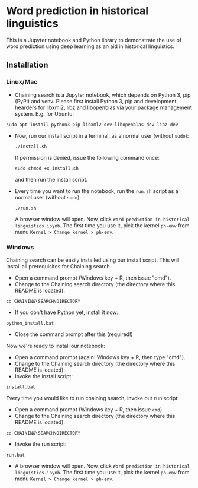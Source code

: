 # Word prediction in historical linguistics
This is a Jupyter notebook and Python library to demonstrate the use of word prediction using deep learning as an aid in historical linguistics.

## Installation
### Linux/Mac

* Chaining search is a Jupyter notebook, which depends on Python 3, pip (PyPi) and venv. Please first install Python 3, pip and development hearders for libxml2, libz and libopenblas via your package management system. E.g. for Ubuntu:
 ```
 sudo apt install python3-pip libxml2-dev libopenblas-dev libz-dev
 ```

* Now, run our install script in a terminal, as a normal user (without `sudo`):
   ```
   ./install.sh
   ```
   If permission is denied, issue the following command once:
   ```
   sudo chmod +x install.sh
   ```
   and then run the install script.

* Every time you want to run the notebook, run the `run.sh` script as a normal user (without `sudo`):
   ```
   ./run.sh
   ```
   A browser window will open. Now, click `Word prediction in historical linguistics.ipynb`. The first time you use it, pick the kernel `ph-env` from menu `Kernel > Change kernel > ph-env`.


### Windows

Chaining search can be easily installed using our install script. This will install all prerequisites for Chaining search.

* Open a command prompt (Windows key + R, then issue "cmd").
* Change to the Chaining search directory (the directory where this README is located):
 ```
 cd CHAINING\SEARCH\DIRECTORY
 ```
* If you don't have Python yet, install it now:
 ```
 python_install.bat
 ```
* Close the command prompt after this (required!)

Now we're ready to install our notebook:
* Open a command prompt (again: Windows key + R, then type "cmd").
* Change to the Chaining search directory (the directory where this README is located): 
* Invoke the install script:
 ```
 install.bat
 ```

Every time you would like to run chaining search, invoke our run script:

* Open a command prompt (Windows key + R, then issue `cmd`).
* Change to the Chaining search directory (the directory where this README is located):
 ```
 cd CHAINING\SEARCH\DIRECTORY
 ```
* Invoke the run script:
 ```
 run.bat
 ```
* A browser window will open. Now, click `Word prediction in historical linguistics.ipynb`. The first time you use it, pick the kernel `ph-env` from menu `Kernel > Change kernel > ph-env`.

